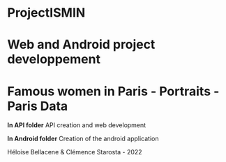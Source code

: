 # ProjectISMIN
# Web and Android project developpement 
# **Famous women in Paris - Portraits - Paris Data**

**In API folder**
API creation and web development

**In Android folder**
Creation of the android application 


Héloise Bellacene & Clémence Starosta - 2022


